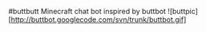 #buttbutt
Minecraft chat bot inspired by buttbot
![buttpic][http://buttbot.googlecode.com/svn/trunk/buttbot.gif]
